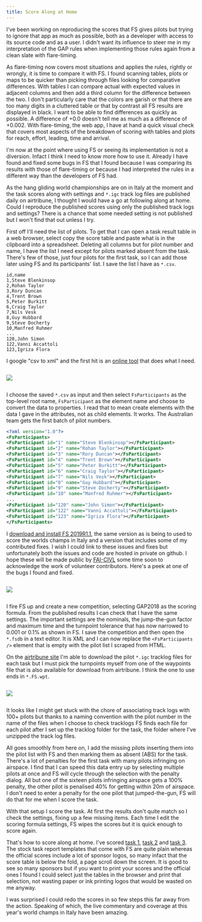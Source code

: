 ```yaml
---
title: Score Along at Home
---
```


I've been working on reproducing the scores that FS gives pilots but trying to
ignore that app as much as possible, both as a developer with access to its
source code and as a user. I didn't want its influence to steer me in my
interpretation of the GAP rules when implementing those rules again from
a clean slate with flare-timing.

As flare-timing now covers most situations and applies the rules, rightly or
wrongly, it is time to compare it with FS. I found scanning tables, plots or
maps to be quicker than picking through files looking for comparative
differences. With tables I can compare actual with expected values in adjacent
columns and then add a third column for the difference between the two.
I don't particularly care that the colors are garish or that there are too many
digits in a cluttered table or that by contrast all FS results are displayed in
black.  I want to be able to find differences as quickly as possible.
A difference of +0.0 doesn't tell me as much as a difference of +0.002. With
flare-timing, the web app, I have at hand a quick visual check that covers most
aspects of the breakdown of scoring with tables and plots for reach, effort,
leading, time and arrival.

I'm now at the point where using FS or seeing its implementation is not
a diversion. Infact I think I need to know more how to use it. Already I have
found and fixed some bugs in FS that I found because I was comparing its
results with those of flare-timing or because I had interpreted the rules in
a different way than the developers of FS had.

As the hang gliding world championships are on in Italy at the moment and the
task scores along with settings and `*.igc` track log files are published daily
on airtribune, I thought I would have a go at following along at home. Could
I reproduce the published scores using only the published track logs and
settings? There is a chance that some needed setting is not published but
I won't find that out unless I try.

First off I'll need the list of pilots. To get that I can open a task result
table in a web browser, select copy the score table and paste what is in the
clipboard into a spreadsheet. Deleting all columns but for pilot number and
name, I have the list I need except for pilots marked absent from the task.
There's few of those, just four pilots for the first task, so I can add those
later using FS and its participants' list. I save the list I have as `*.csv`.

```csv
id,name
1,Steve Blenkinsop
2,Rohan Taylor
3,Rory Duncan
4,Trent Brown
5,Peter Burkitt
6,Craig Taylor
7,Nils Vesk
8,Guy Hubbard
9,Steve Docherty
10,Manfred Ruhmer
...
120,John Simon
122,Vanni Accattoli
123,Igriza Flora
```

I google "csv to xml" and the first hit is an [online
tool](http://www.convertcsv.com/csv-to-xml.htm) that does what I need.

<div class="column is-one-third">
  <p class="image">
    <img src="/images/2019-07-20/csv-to-xml.png">
  </p>
</div>

I choose the saved `*.csv` as input and then select `FsParticipants` as the
top-level root name, `FsParticipant` as the element name and choose to convert
the data to properties. I read that to mean create elements with the data
I gave in the attributes, not as child elements. It works. The Australian team
gets the first batch of pilot numbers.

```xml
<?xml version="1.0"?>
<FsParticipants>
<FsParticipant id="1" name="Steve Blenkinsop"></FsParticipant>
<FsParticipant id="2" name="Rohan Taylor"></FsParticipant>
<FsParticipant id="3" name="Rory Duncan"></FsParticipant>
<FsParticipant id="4" name="Trent Brown"></FsParticipant>
<FsParticipant id="5" name="Peter Burkitt"></FsParticipant>
<FsParticipant id="6" name="Craig Taylor"></FsParticipant>
<FsParticipant id="7" name="Nils Vesk"></FsParticipant>
<FsParticipant id="8" name="Guy Hubbard"></FsParticipant>
<FsParticipant id="9" name="Steve Docherty"></FsParticipant>
<FsParticipant id="10" name="Manfred Ruhmer"></FsParticipant>
...
<FsParticipant id="120" name="John Simon"></FsParticipant>
<FsParticipant id="122" name="Vanni Accattoli"></FsParticipant>
<FsParticipant id="123" name="Igriza Flora"></FsParticipant>
</FsParticipants>
```

I [download and install FS
2019R1.1](http://fs.fai.org/trac/wiki/CurrentVersion), the same version as is
being to used to score the worlds champs in Italy and a version that includes
some of my contributed fixes. I wish I could link to these issues and fixes but
unfortunately both the issues and code are hosted in private on github. I hope
these will be made public by [FAI-CIVL](https://github.com/FAI-CIVL) some time
soon to acknowledge the work of volunteer contributors. Here's a peek at one of
the bugs I found and fixed.

<div class="column is-6">
  <p class="image">
    <img src="/images/2019-07-20/issue-79.png">
  </p>
</div>

I fire FS up and create a new competition, selecting GAP2018 as the scoring
formula. From the published results I can check that I have the same settings.
The important settings are the nominals, the jump-the-gun factor and maximum
time and the turnpoint tolerance that has now narrowed to 0.001 or 0.1% as
shown in FS. I save the competition and then open the `*.fsdb` in a text
editor. It is XML and I can now replace the `<FsParticipants />` element that
is empty with the pilot list I scraped from HTML.

On the [airtribune site](https://airtribune.com/22nd-fai-world-hg-championship)
I'm able to download the pilot `*.igc` tracklog files for each task but I must
pick the turnpoints myself from one of the waypoints file that is also available for
download from airtribune. I think the one to use ends in `*.FS.wpt`.

<div class="column is-2">
  <p class="image">
    <img src="/images/2019-07-20/info-wpt-download.png">
  </p>
</div>

It looks like I might get stuck with the chore of
associating track logs with 100+ pilots but thanks to a naming convention with
the pilot number in the name of the files when I choose to check tracklogs FS
finds each file for each pilot after I set up the tracklog folder for the task,
the folder where I've unzipped the track log files.

All goes smoothly from here on, I add the missing pilots inserting them into
the pilot list with FS and then marking them as absent (ABS) for the task.
There's a lot of penalties for the first task with many pilots infringing on
airspace. I find that I can speed this data entry up by selecting multiple
pilots at once and FS will cycle through the selection with the penalty dialog.
All but one of the sixteen pilots infringing airspace gets a 100% penalty, the
other pilot is penalised 40% for getting within 20m of airspace. I don't need
to enter a penalty for the one pilot that jumped-the-gun, FS will do that for
me when I score the task.

With that setup I score the task. At first the results don't quite match so
I check the settings, fixing up a few missing items. Each time I edit the
scoring formula settings, FS wipes the scores but it is quick enough to score
again.

That's how to score along at home. I've scored [task
1](http://2019-italy.flaretiming.com/fs-report/task1), [task
2](http://2019-italy.flaretiming.com/fs-report/task2) and [task
3](http://2019-italy.flaretiming.com/fs-report/task3). The stock task report
templates that come with FS are quite plain whereas the official scores include
a lot of sponsor logos, so many infact that the score table is below the fold,
a page scroll down the screen. It is good to see so many sponsors but if you
want to print your scores and the official ones I found I could select just the
tables in the browser and print that selection, not wasting paper or ink
printing logos that would be wasted on me anyway.

I was surprised I could redo the scores in so few steps this far away from
the action. Speaking of which, the live commentary and coverage at this year's
world champs in Italy have been amazing.
